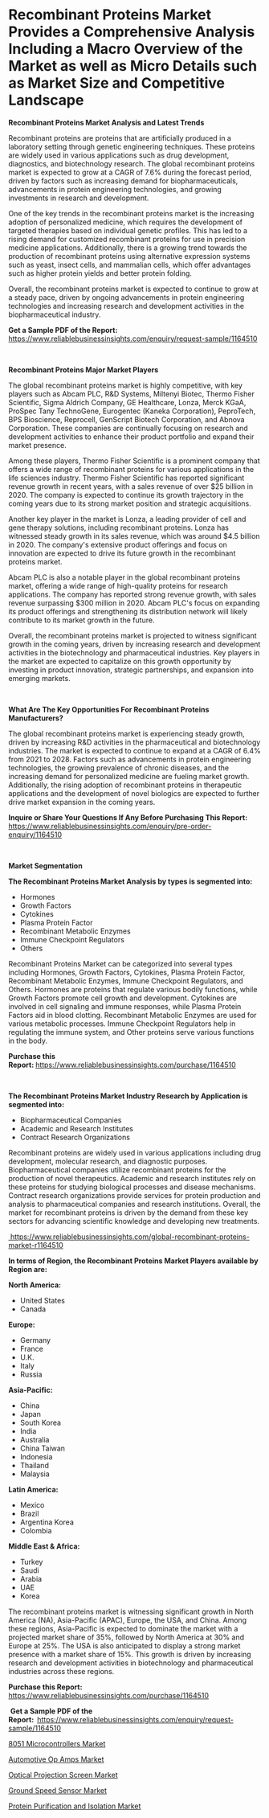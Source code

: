 <p><h1>Recombinant Proteins Market Provides a Comprehensive Analysis Including a Macro Overview of the Market as well as Micro Details such as Market Size and Competitive Landscape</h1></p><p><strong>Recombinant Proteins Market Analysis and Latest Trends</strong></p>
<p><p>Recombinant proteins are proteins that are artificially produced in a laboratory setting through genetic engineering techniques. These proteins are widely used in various applications such as drug development, diagnostics, and biotechnology research. The global recombinant proteins market is expected to grow at a CAGR of 7.6% during the forecast period, driven by factors such as increasing demand for biopharmaceuticals, advancements in protein engineering technologies, and growing investments in research and development.</p><p>One of the key trends in the recombinant proteins market is the increasing adoption of personalized medicine, which requires the development of targeted therapies based on individual genetic profiles. This has led to a rising demand for customized recombinant proteins for use in precision medicine applications. Additionally, there is a growing trend towards the production of recombinant proteins using alternative expression systems such as yeast, insect cells, and mammalian cells, which offer advantages such as higher protein yields and better protein folding.</p><p>Overall, the recombinant proteins market is expected to continue to grow at a steady pace, driven by ongoing advancements in protein engineering technologies and increasing research and development activities in the biopharmaceutical industry.</p></p>
<p><strong>Get a Sample PDF of the Report:&nbsp;</strong> <a href="https://www.reliablebusinessinsights.com/enquiry/request-sample/1164510">https://www.reliablebusinessinsights.com/enquiry/request-sample/1164510</a></p>
<p>&nbsp;</p>
<p><strong>Recombinant Proteins Major Market Players</strong></p>
<p><p>The global recombinant proteins market is highly competitive, with key players such as Abcam PLC, R&D Systems, Miltenyi Biotec, Thermo Fisher Scientific, Sigma Aldrich Company, GE Healthcare, Lonza, Merck KGaA, ProSpec Tany TechnoGene, Eurogentec (Kaneka Corporation), PeproTech, BPS Bioscience, Reprocell, GenScript Biotech Corporation, and Abnova Corporation. These companies are continually focusing on research and development activities to enhance their product portfolio and expand their market presence. </p><p>Among these players, Thermo Fisher Scientific is a prominent company that offers a wide range of recombinant proteins for various applications in the life sciences industry. Thermo Fisher Scientific has reported significant revenue growth in recent years, with a sales revenue of over $25 billion in 2020. The company is expected to continue its growth trajectory in the coming years due to its strong market position and strategic acquisitions.</p><p>Another key player in the market is Lonza, a leading provider of cell and gene therapy solutions, including recombinant proteins. Lonza has witnessed steady growth in its sales revenue, which was around $4.5 billion in 2020. The company's extensive product offerings and focus on innovation are expected to drive its future growth in the recombinant proteins market.</p><p>Abcam PLC is also a notable player in the global recombinant proteins market, offering a wide range of high-quality proteins for research applications. The company has reported strong revenue growth, with sales revenue surpassing $300 million in 2020. Abcam PLC's focus on expanding its product offerings and strengthening its distribution network will likely contribute to its market growth in the future.</p><p>Overall, the recombinant proteins market is projected to witness significant growth in the coming years, driven by increasing research and development activities in the biotechnology and pharmaceutical industries. Key players in the market are expected to capitalize on this growth opportunity by investing in product innovation, strategic partnerships, and expansion into emerging markets.</p></p>
<p>&nbsp;</p>
<p><strong>What Are The Key Opportunities For Recombinant Proteins Manufacturers?</strong></p>
<p><p>The global recombinant proteins market is experiencing steady growth, driven by increasing R&D activities in the pharmaceutical and biotechnology industries. The market is expected to continue to expand at a CAGR of 6.4% from 2021 to 2028. Factors such as advancements in protein engineering technologies, the growing prevalence of chronic diseases, and the increasing demand for personalized medicine are fueling market growth. Additionally, the rising adoption of recombinant proteins in therapeutic applications and the development of novel biologics are expected to further drive market expansion in the coming years.</p></p>
<p><strong>Inquire or Share Your Questions If Any Before Purchasing This Report:</strong> <a href="https://www.reliablebusinessinsights.com/enquiry/pre-order-enquiry/1164510">https://www.reliablebusinessinsights.com/enquiry/pre-order-enquiry/1164510</a></p>
<p>&nbsp;</p>
<p><strong>Market Segmentation</strong></p>
<p><strong>The Recombinant Proteins Market Analysis by types is segmented into:</strong></p>
<p><ul><li>Hormones</li><li>Growth Factors</li><li>Cytokines</li><li>Plasma Protein Factor</li><li>Recombinant Metabolic Enzymes</li><li>Immune Checkpoint Regulators</li><li>Others</li></ul></p>
<p><p>Recombinant Proteins Market can be categorized into several types including Hormones, Growth Factors, Cytokines, Plasma Protein Factor, Recombinant Metabolic Enzymes, Immune Checkpoint Regulators, and Others. Hormones are proteins that regulate various bodily functions, while Growth Factors promote cell growth and development. Cytokines are involved in cell signaling and immune responses, while Plasma Protein Factors aid in blood clotting. Recombinant Metabolic Enzymes are used for various metabolic processes. Immune Checkpoint Regulators help in regulating the immune system, and Other proteins serve various functions in the body.</p></p>
<p><strong>Purchase this Report:&nbsp;</strong><a href="https://www.reliablebusinessinsights.com/purchase/1164510">https://www.reliablebusinessinsights.com/purchase/1164510</a></p>
<p>&nbsp;</p>
<p><strong>The Recombinant Proteins Market Industry Research by Application is segmented into:</strong></p>
<p><ul><li>Biopharmaceutical Companies</li><li>Academic and Research Institutes</li><li>Contract Research Organizations</li></ul></p>
<p><p>Recombinant proteins are widely used in various applications including drug development, molecular research, and diagnostic purposes. Biopharmaceutical companies utilize recombinant proteins for the production of novel therapeutics. Academic and research institutes rely on these proteins for studying biological processes and disease mechanisms. Contract research organizations provide services for protein production and analysis to pharmaceutical companies and research institutions. Overall, the market for recombinant proteins is driven by the demand from these key sectors for advancing scientific knowledge and developing new treatments.</p></p>
<p><a href="https://www.reliablebusinessinsights.com/global-recombinant-proteins-market-r1164510">&nbsp;https://www.reliablebusinessinsights.com/global-recombinant-proteins-market-r1164510</a></p>
<p><strong>In terms of Region, the Recombinant Proteins Market Players available by Region are:</strong></p>
<p>
    <p> <strong> North America: </strong>
        <ul>
            <li>United States</li>
            <li>Canada</li>
        </ul>
        </p> 
    <p> <strong> Europe: </strong>
        <ul>
            <li>Germany</li>
            <li>France</li>
            <li>U.K.</li>
            <li>Italy</li>
            <li>Russia</li>
        </ul>
        </p> 
    <p> <strong> Asia-Pacific: </strong>
        <ul>
            <li>China</li>
            <li>Japan</li>
            <li>South Korea</li>
            <li>India</li>
            <li>Australia</li>
            <li>China Taiwan</li>
            <li>Indonesia</li>
            <li>Thailand</li>
            <li>Malaysia</li>
        </ul>
        </p> 
    <p> <strong> Latin America: </strong>
        <ul>
            <li>Mexico</li>
            <li>Brazil</li>
            <li>Argentina Korea</li>
            <li>Colombia</li>
        </ul>
        </p> 
    <p> <strong> Middle East & Africa: </strong>
        <ul>
            <li>Turkey</li>
            <li>Saudi</li>
            <li>Arabia</li>
            <li>UAE</li>
            <li>Korea</li>
        </ul>
    </p>
    </p>
<p><p>The recombinant proteins market is witnessing significant growth in North America (NA), Asia-Pacific (APAC), Europe, the USA, and China. Among these regions, Asia-Pacific is expected to dominate the market with a projected market share of 35%, followed by North America at 30% and Europe at 25%. The USA is also anticipated to display a strong market presence with a market share of 15%. This growth is driven by increasing research and development activities in biotechnology and pharmaceutical industries across these regions.</p></p>
<p><strong>Purchase this Report: </strong><a href="https://www.reliablebusinessinsights.com/purchase/1164510">https://www.reliablebusinessinsights.com/purchase/1164510</a></p>
<p>&nbsp;<strong>Get a Sample PDF of the Report:&nbsp;&nbsp;</strong><a href="https://www.reliablebusinessinsights.com/enquiry/request-sample/1164510">https://www.reliablebusinessinsights.com/enquiry/request-sample/1164510</a></p>
<p><strong></strong></p>
<p><p><a href="https://medium.com/@billyrice626/strategic-insights-into-global-8051-microcontrollers-market-trends-2024-2031-covered-in-141-8386463272dd">8051 Microcontrollers Market</a></p><p><a href="https://medium.com/@babymorar/evaluating-global-automotive-op-amps-market-trends-and-growth-opportunities-by-region-type-single-d76058749f82">Automotive Op Amps Market</a></p><p><a href="https://medium.com/@joshdavis1955/evaluating-global-optical-projection-screen-market-trends-and-growth-opportunities-by-region-type-f9ce2a35a1a7">Optical Projection Screen Market</a></p><p><a href="https://medium.com/@soloncarter54/navigating-the-global-ground-speed-sensor-market-landscape-trends-forecasts-and-impact-analysis-de61171ffbe3">Ground Speed Sensor Market</a></p><p><a href="https://github.com/nigngrjl95/Market-Research-Report-List-1/blob/main/protein-purification-and-isolation-market.md">Protein Purification and Isolation Market</a></p></p>